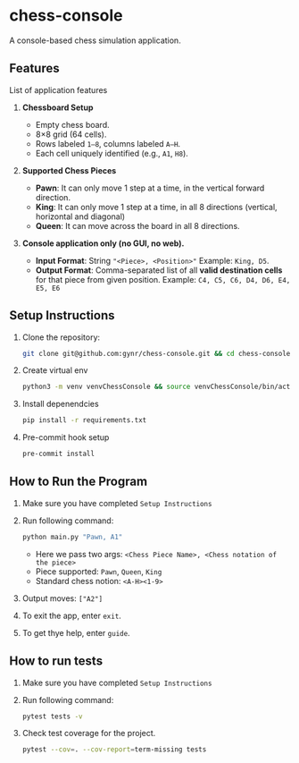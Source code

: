# chess-console

A console-based chess simulation application.

## Features

List of application features

1. **Chessboard Setup**

   * Empty chess board.
   * 8×8 grid (64 cells).
   * Rows labeled `1–8`, columns labeled `A–H`.
   * Each cell uniquely identified (e.g., `A1`, `H8`).

2. **Supported Chess Pieces**

   * **Pawn**: It can only move 1 step at a time, in the vertical forward direction.
   * **King**: It can only move 1 step at a time, in all 8 directions (vertical, horizontal and diagonal)
   * **Queen**: It can move across the board in all 8 directions.


3. **Console application only (no GUI, no web).**
    
    * **Input Format**: String `"<Piece>, <Position>"` Example: `King, D5`.
    * **Output Format**: Comma-separated list of all **valid destination cells** for that piece from given position. Example: `C4, C5, C6, D4, D6, E4, E5, E6`


## Setup Instructions

1. Clone the repository:
   ```bash
   git clone git@github.com:gynr/chess-console.git && cd chess-console
   ```

2. Create virtual env
    ```bash
    python3 -m venv venvChessConsole && source venvChessConsole/bin/activate
    ```

3. Install depenendcies
    ```bash
    pip install -r requirements.txt
    ```

4. Pre-commit hook setup
    ```bash
    pre-commit install
    ```

## How to Run the Program

1. Make sure you have completed `Setup Instructions`
2. Run following command:
    ```bash
    python main.py "Pawn, A1"
    ```
    * Here we pass two args: `<Chess Piece Name>, <Chess notation of the piece>`
    * Piece supported: `Pawn`, `Queen`, `King`
    * Standard chess notion: `<A-H><1-9>`

3. Output moves: `["A2"]` 
4. To exit the app, enter `exit`.
5. To get thye help, enter `guide`.


## How to run tests

1. Make sure you have completed `Setup Instructions`

2. Run following command:
    ```bash
    pytest tests -v
    ```
3. Check test coverage for the project.
    ```bash
    pytest --cov=. --cov-report=term-missing tests
    ```





